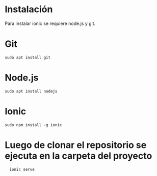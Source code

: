 # Instalación

Para instalar ionic se requiere node.js y git.

# Git
```
sudo apt install git
```
# Node.js
```
sudo apt install nodejs
```

# Ionic
```
sudo npm install -g ionic
```

# Luego de clonar el repositorio se ejecuta en la carpeta del proyecto
```
  ionic serve
```
